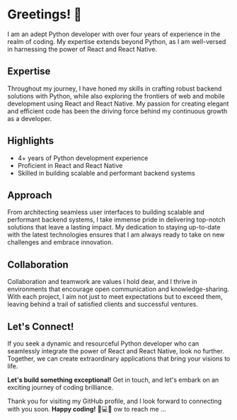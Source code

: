 # Greetings! 👋

I am an adept Python developer with over four years of experience in the realm of coding. My expertise extends beyond Python, as I am well-versed in harnessing the power of React and React Native.

## Expertise

Throughout my journey, I have honed my skills in crafting robust backend solutions with Python, while also exploring the frontiers of web and mobile development using React and React Native. My passion for creating elegant and efficient code has been the driving force behind my continuous growth as a developer.

## Highlights

- 4+ years of Python development experience
- Proficient in React and React Native
- Skilled in building scalable and performant backend systems

## Approach

From architecting seamless user interfaces to building scalable and performant backend systems, I take immense pride in delivering top-notch solutions that leave a lasting impact. My dedication to staying up-to-date with the latest technologies ensures that I am always ready to take on new challenges and embrace innovation.

## Collaboration

Collaboration and teamwork are values I hold dear, and I thrive in environments that encourage open communication and knowledge-sharing. With each project, I aim not just to meet expectations but to exceed them, leaving behind a trail of satisfied clients and successful ventures.

## Let's Connect!

If you seek a dynamic and resourceful Python developer who can seamlessly integrate the power of React and React Native, look no further. Together, we can create extraordinary applications that bring your visions to life.

**Let's build something exceptional!** Get in touch, and let's embark on an exciting journey of coding brilliance.

Thank you for visiting my GitHub profile, and I look forward to connecting with you soon. **Happy coding!** 🐍💻🚀
ow to reach me ...

<!---
nupe-dev/nupe-dev is a ✨ special ✨ repository because its `README.md` (this file) appears on your GitHub profile.
You can click the Preview link to take a look at your changes.
--->
